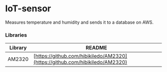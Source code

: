 # IoT-sensor
Measures temperature and humidity and sends it to a database on AWS.

### Libraries

| Library | README |
| ----- | ----- |
| AM2320 | [https://github.com/hibikiledo/AM2320](https://github.com/hibikiledo/AM2320) |
